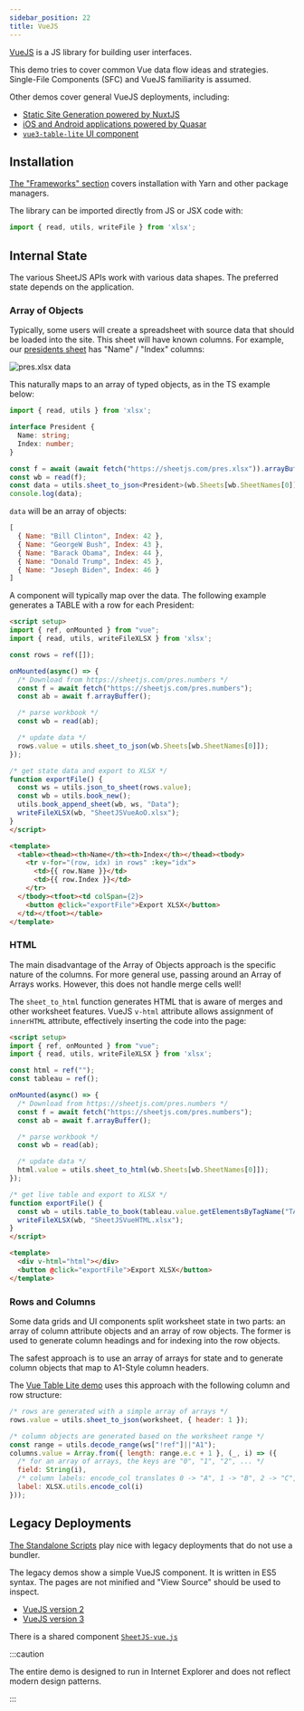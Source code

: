 ```yaml
---
sidebar_position: 22
title: VueJS
---
```


[VueJS](https://vuejs.org/) is a JS library for building user interfaces.

This demo tries to cover common Vue data flow ideas and strategies. Single-File
Components (SFC) and VueJS familiarity is assumed.

Other demos cover general VueJS deployments, including:

- [Static Site Generation powered by NuxtJS](./content#nuxtjs)
- [iOS and Android applications powered by Quasar](./mobile#quasar)
- [`vue3-table-lite` UI component](./grid#vue3-table-lite)


## Installation

[The "Frameworks" section](../getting-started/installation/frameworks) covers
installation with Yarn and other package managers.

The library can be imported directly from JS or JSX code with:

```js
import { read, utils, writeFile } from 'xlsx';
```


## Internal State

The various SheetJS APIs work with various data shapes.  The preferred state
depends on the application.

### Array of Objects

Typically, some users will create a spreadsheet with source data that should be
loaded into the site.  This sheet will have known columns.  For example, our
[presidents sheet](https://sheetjs.com/pres.xlsx) has "Name" / "Index" columns:

![`pres.xlsx` data](pathname:///pres.png)

This naturally maps to an array of typed objects, as in the TS example below:

```ts
import { read, utils } from 'xlsx';

interface President {
  Name: string;
  Index: number;
}

const f = await (await fetch("https://sheetjs.com/pres.xlsx")).arrayBuffer();
const wb = read(f);
const data = utils.sheet_to_json<President>(wb.Sheets[wb.SheetNames[0]]);
console.log(data);
```

`data` will be an array of objects:

```js
[
  { Name: "Bill Clinton", Index: 42 },
  { Name: "GeorgeW Bush", Index: 43 },
  { Name: "Barack Obama", Index: 44 },
  { Name: "Donald Trump", Index: 45 },
  { Name: "Joseph Biden", Index: 46 }
]
```

A component will typically map over the data. The following example generates
a TABLE with a row for each President:

```html title="src/SheetJSVueAoO.vue"
<script setup>
import { ref, onMounted } from "vue";
import { read, utils, writeFileXLSX } from 'xlsx';

const rows = ref([]);

onMounted(async() => {
  /* Download from https://sheetjs.com/pres.numbers */
  const f = await fetch("https://sheetjs.com/pres.numbers");
  const ab = await f.arrayBuffer();

  /* parse workbook */
  const wb = read(ab);

  /* update data */
  rows.value = utils.sheet_to_json(wb.Sheets[wb.SheetNames[0]]);
});

/* get state data and export to XLSX */
function exportFile() {
  const ws = utils.json_to_sheet(rows.value);
  const wb = utils.book_new();
  utils.book_append_sheet(wb, ws, "Data");
  writeFileXLSX(wb, "SheetJSVueAoO.xlsx");
}
</script>

<template>
  <table><thead><th>Name</th><th>Index</th></thead><tbody>
    <tr v-for="(row, idx) in rows" :key="idx">
      <td>{{ row.Name }}</td>
      <td>{{ row.Index }}</td>
    </tr>
  </tbody><tfoot><td colSpan={2}>
    <button @click="exportFile">Export XLSX</button>
  </td></tfoot></table>
</template>
```

### HTML

The main disadvantage of the Array of Objects approach is the specific nature
of the columns.  For more general use, passing around an Array of Arrays works.
However, this does not handle merge cells well!

The `sheet_to_html` function generates HTML that is aware of merges and other
worksheet features.  VueJS `v-html` attribute allows assignment of `innerHTML`
attribute, effectively inserting the code into the page:

```html title="src/SheetJSVueHTML.vue"
<script setup>
import { ref, onMounted } from "vue";
import { read, utils, writeFileXLSX } from 'xlsx';

const html = ref("");
const tableau = ref();

onMounted(async() => {
  /* Download from https://sheetjs.com/pres.numbers */
  const f = await fetch("https://sheetjs.com/pres.numbers");
  const ab = await f.arrayBuffer();

  /* parse workbook */
  const wb = read(ab);

  /* update data */
  html.value = utils.sheet_to_html(wb.Sheets[wb.SheetNames[0]]);
});

/* get live table and export to XLSX */
function exportFile() {
  const wb = utils.table_to_book(tableau.value.getElementsByTagName("TABLE")[0])
  writeFileXLSX(wb, "SheetJSVueHTML.xlsx");
}
</script>

<template>
  <div v-html="html"></div>
  <button @click="exportFile">Export XLSX</button>
</template>
```

### Rows and Columns

Some data grids and UI components split worksheet state in two parts: an array
of column attribute objects and an array of row objects.  The former is used to
generate column headings and for indexing into the row objects.

The safest approach is to use an array of arrays for state and to generate
column objects that map to A1-Style column headers.

The [Vue Table Lite demo](./grid#rows-and-columns-bindings) uses this approach
with the following column and row structure:

```js
/* rows are generated with a simple array of arrays */
rows.value = utils.sheet_to_json(worksheet, { header: 1 });

/* column objects are generated based on the worksheet range */
const range = utils.decode_range(ws["!ref"]||"A1");
columns.value = Array.from({ length: range.e.c + 1 }, (_, i) => ({
  /* for an array of arrays, the keys are "0", "1", "2", ... */
  field: String(i),
  /* column labels: encode_col translates 0 -> "A", 1 -> "B", 2 -> "C", ... */
  label: XLSX.utils.encode_col(i)
}));
```


## Legacy Deployments

[The Standalone Scripts](../getting-started/installation/standalone) play nice
with legacy deployments that do not use a bundler.

The legacy demos show a simple VueJS component.  It is written in ES5 syntax.
The pages are not minified and "View Source" should be used to inspect.

- [VueJS version 2](pathname:///vue/index2.html)
- [VueJS version 3](pathname:///vue/index3.html)

There is a shared component [`SheetJS-vue.js`](pathname:///vue/SheetJS-vue.js)

:::caution

The entire demo is designed to run in Internet Explorer and does not reflect
modern design patterns.

:::